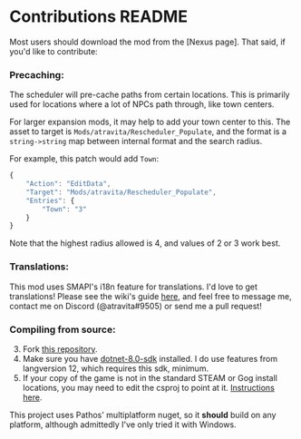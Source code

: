 ﻿Contributions README
====================================

Most users should download the mod from the [Nexus page]<!--(https://www.nexusmods.com/stardewvalley/mods/13049)-->. That said, if you'd like to contribute:

### Precaching:

The scheduler will pre-cache paths from certain locations. This is primarily used for locations where a lot of NPCs path through, like town centers.

For larger expansion mods, it may help to add your town center to this. The asset to target is `Mods/atravita/Rescheduler_Populate`, and the format is a `string->string` map between internal format and the search radius.

For example, this patch would add `Town`:

```js
{
    "Action": "EditData",
    "Target": "Mods/atravita/Rescheduler_Populate",
    "Entries": {
        "Town": "3"
    }
}
```

Note that the highest radius allowed is 4, and values of 2 or 3 work best. 

### Translations:

This mod uses SMAPI's i18n feature for translations. I'd love to get translations! Please see the wiki's guide [here](https://stardewvalleywiki.com/Modding:Translations), and feel free to message me, contact me on Discord (@atravita#9505) or send me a pull request!

### Compiling from source:

3. Fork [this repository](https://github.com/atravita-mods/StardewMods).
4. Make sure you have [dotnet-8.0-sdk](https://dotnet.microsoft.com/en-us/download/dotnet/8.0) installed. I do use features from langversion 12, which requires this sdk, minimum.
5. If your copy of the game is not in the standard STEAM or Gog install locations, you may need to edit the csproj to point at it. [Instructions here](https://github.com/Pathoschild/SMAPI/blob/develop/docs/technical/mod-package.md#available-properties).

This project uses Pathos' multiplatform nuget, so it **should** build on any platform, although admittedly I've only tried it with Windows.
